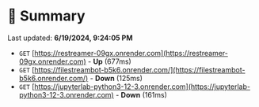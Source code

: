 # 📖 Summary
Last updated: **6/19/2024, 9:24:05 PM**

- `GET` [https://restreamer-09gx.onrender.com](https://restreamer-09gx.onrender.com) - **Up** (677ms)
- `GET` [https://filestreambot-b5k6.onrender.com/](https://filestreambot-b5k6.onrender.com/) - **Down** (125ms)
- `GET` [https://jupyterlab-python3-12-3.onrender.com](https://jupyterlab-python3-12-3.onrender.com) - **Down** (161ms)
